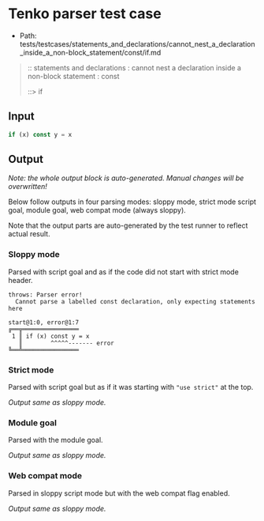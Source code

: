 # Tenko parser test case

- Path: tests/testcases/statements_and_declarations/cannot_nest_a_declaration_inside_a_non-block_statement/const/if.md

> :: statements and declarations : cannot nest a declaration inside a non-block statement : const
>
> ::> if

## Input


`````js
if (x) const y = x
`````

## Output

_Note: the whole output block is auto-generated. Manual changes will be overwritten!_

Below follow outputs in four parsing modes: sloppy mode, strict mode script goal, module goal, web compat mode (always sloppy).

Note that the output parts are auto-generated by the test runner to reflect actual result.

### Sloppy mode

Parsed with script goal and as if the code did not start with strict mode header.

`````
throws: Parser error!
  Cannot parse a labelled const declaration, only expecting statements here

start@1:0, error@1:7
╔══╦════════════════
 1 ║ if (x) const y = x
   ║        ^^^^^------- error
╚══╩════════════════

`````

### Strict mode

Parsed with script goal but as if it was starting with `"use strict"` at the top.

_Output same as sloppy mode._

### Module goal

Parsed with the module goal.

_Output same as sloppy mode._

### Web compat mode

Parsed in sloppy script mode but with the web compat flag enabled.

_Output same as sloppy mode._
